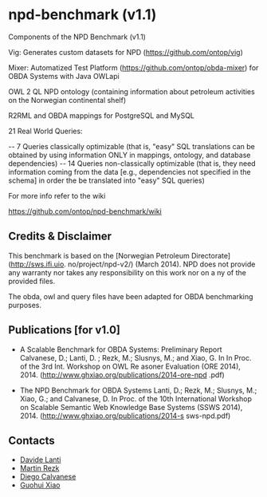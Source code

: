 npd-benchmark (v1.1)
=============

Components of the NPD Benchmark (v1.1)

Vig: Generates custom datasets for NPD (https://github.com/ontop/vig)

Mixer: Automatized Test Platform (https://github.com/ontop/obda-mixer) for OBDA Systems with Java OWLapi

OWL 2 QL NPD ontology (containing information about petroleum activities on the Norwegian continental shelf)

R2RML and OBDA mappings for PostgreSQL and MySQL

21 Real World Queries:

-- 7 Queries classically optimizable (that is, "easy" SQL translations can be obtained by using information ONLY in mappings, ontology, and database dependencies)
-- 14 Queries non-classically optimizable (that is, they need information coming from the data [e.g., dependencies not specified in the schema] in order the be translated into "easy" SQL queries)


For more info refer to the wiki

https://github.com/ontop/npd-benchmark/wiki

Credits & Disclaimer
--------

This benchmark is based on the [Norwegian Petroleum Directorate](http://sws.ifi.uio.
no/project/npd-v2/)
(March 2014). 
NPD does not provide any warranty nor takes any responsibility on this work nor on a
ny of the provided files.

The obda, owl and query files have been adapted for OBDA benchmarking purposes.

Publications [for v1.0]
---------

* A Scalable Benchmark for OBDA Systems: Preliminary Report Calvanese, D.; Lanti, D.
; Rezk, M.; Slusnys, M.; and Xiao, G. In In Proc. of the 3rd Int. Workshop on OWL Re
asoner Evaluation (ORE 2014), 2014. (http://www.ghxiao.org/publications/2014-ore-npd
.pdf)

* The NPD Benchmark for OBDA Systems Lanti, D.; Rezk, M.; Slusnys, M.; Xiao, G.; and
 Calvanese, D. In Proc. of the 10th International Workshop on Scalable Semantic Web 
Knowledge Base Systems (SSWS 2014), 2014. (http://www.ghxiao.org/publications/2014-s
sws-npd.pdf) 

Contacts
----------

* [Davide Lanti](http://www.inf.unibz.it/~dlanti/)
* [Martin Rezk](http://www.inf.unibz.it/~mrezk/) 
* [Diego Calvanese](http://www.inf.unibz.it/~calvanese/)
* [Guohui Xiao](http://www.ghxiao.org)
